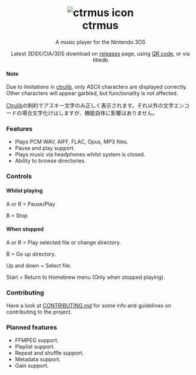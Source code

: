 <h1 align="center"><img src="http://i.imgur.com/pWWyVMO.png" alt="ctrmus icon"><br>ctrmus</h1>
<p align="center">A music player for the Nintendo 3DS</p>
<p align="center">Latest 3DSX/CIA/3DS download on <a href="https://github.com/deltabeard/ctrmus/releases">releases</a> page, using <a href="http://i.imgur.com/ZEzeU4j.png">QR code</a>, or via titledb</p>

#### Note
Due to limitations in [ctrulib](https://github.com/smealum/ctrulib/issues/328), only ASCII characters are displayed correctly. Other characters will appear garbled, but functionality is not affected.

[Ctrulib](https://github.com/smealum/ctrulib/issues/328)の制約でアスキー文字のみ正しく表示されます。それ以外の文字エンコードの場合文字化けはしますが、機能自体に影響はありません。

### Features
* Plays PCM WAV, AIFF, FLAC, Opus, MP3 files.
* Pause and play support.
* Plays music via headphones whilst system is closed.
* Ability to browse directories.

### Controls
#### Whilst playing
A or R = Pause/Play

B = Stop

#### When stopped
A or R = Play selected file or change directory.

B = Go up directory.

Up and down = Select file.

Start = Return to Homebrew menu (Only when stopped playing).

### Contributing
Have a look at [CONTRIBUTING.md](https://github.com/deltabeard/ctrmus/blob/master/CONTRIBUTING.md) for some info and guidelines on contributing to the project.

### Planned features
* FFMPEG support.
* Playlist support.
* Repeat and shuffle support.
* Metadata support.
* Gain support.

